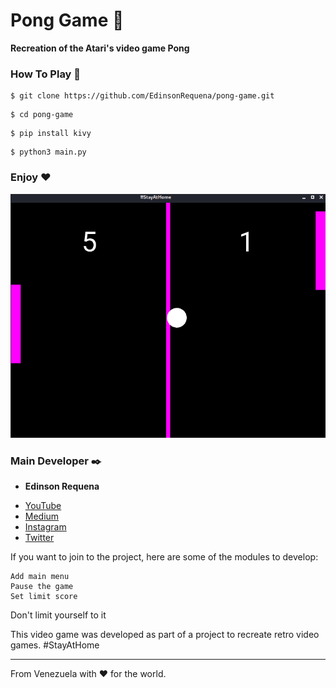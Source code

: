 # Pong Game 🚀

__Recreation of the Atari's video game Pong__

### How To Play 📖

```
$ git clone https://github.com/EdinsonRequena/pong-game.git
```
```
$ cd pong-game
```

```
$ pip install kivy
```

```
$ python3 main.py
```

### Enjoy ❤️

![alt text](https://raw.githubusercontent.com/EdinsonRequena/pong-game/master/stayathome.png)

### Main Developer ✒️

* **Edinson Requena**
- [YouTube](https://www.youtube.com/channel/UCFXAiceHPFzk81Ooc25_QTg/featured)
- [Medium](https://medium.com/@edinsonrequena)
- [Instagram](https://instagram.com/edinsonrequena)
- [Twitter](https://twitter.com/requenaea)

If you want to join to the project, here are some of the modules to develop:
```
Add main menu
Pause the game
Set limit score
```
Don't limit yourself to it


This video game was developed as part of a project to recreate retro video games. #StayAtHome

---
From Venezuela with ❤️ for the world.
